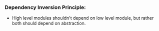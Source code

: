 ### Dependency Inversion Principle:
- High level modules shouldn't depend on low level module, but rather both should depend on abstraction. 